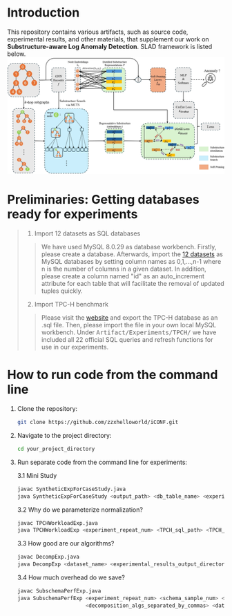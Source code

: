 # Introduction
This repository contains various artifacts, such as source code, experimental results, and other materials, that supplement our work on **Substructure-aware Log Anomaly Detection**.
SLAD framework is listed below.
![SLAD framework diagram](https://github.com/zzxhelloworld/SLAD/blob/main/Artifact/slad-framework.png)
# Preliminaries: Getting databases ready for experiments
> 1. Import 12 datasets as SQL databases
>> We have used MySQL 8.0.29 as database workbench. Firstly, please create a database. Afterwards, import the [12 datasets](https://hpi.de/naumann/projects/repeatability/data-profiling/fds.html) as MySQL databases by setting column names as 0,1,...,n-1 where n is the number of columns in a given dataset. In addition, please create a column named "id" as an auto_increment attribute for each table that will facilitate the removal of updated tuples quickly.
> 2. Import TPC-H benchmark
>> Please visit the [website](https://relational.fit.cvut.cz/dataset/TPCH) and export the TPC-H database as an .sql file. Then, please import the file in your own local MySQL workbench. Under <kbd>Artifact/Experiments/TPCH/</kbd> we have included all 22 official SQL queries and refresh functions for use in our experiments.
# How to run code from the command line
1. Clone the repository:
   ```bash
   git clone https://github.com/zzxhelloworld/iCONF.git
   ```
2. Navigate to the project directory:
   ```bash
   cd your_project_directory
   ```
3. Run separate code from the command line for experiments:
   
   3.1 Mini Study
   ```bash
   javac SyntheticExpForCaseStudy.java
   java SyntheticExpForCaseStudy <output_path> <db_table_name> <experiment_repeat_num> <synthetic_dataset_num> <insert_num>
   ```
   3.2 Why do we parameterize normalization?
   ```bash
   javac TPCHWorkloadExp.java
   java TPCHWorkloadExp <experiment_repeat_num> <TPCH_sql_path> <TPCH_schema_output_path> <experimental_result_output_path>
   ```
   3.3 How good are our algorithms?
   ```bash
   javac DecompExp.java
   java DecompExp <dataset_name> <experimental_results_output_directory>
   ```
   3.4 How much overhead do we save?
   ```bash
   javac SubschemaPerfExp.java
   java SubschemaPerfExp <experiment_repeat_num> <schema_sample_num> <experimental_results_output_path>
                         <decomposition_algs_separated_by_commas> <dataset_name> <experimental_results_output_directory>
   ```

   

